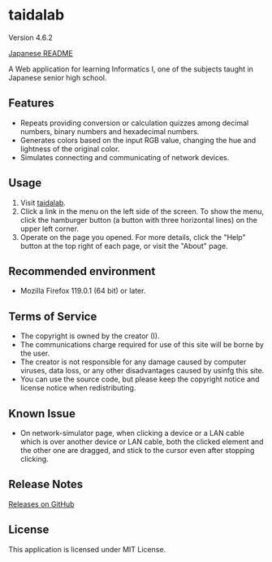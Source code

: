 # taidalab

Version 4.6.2

[Japanese README](README.ja.md)

A Web application for learning Informatics &#8544;, one of the subjects taught in Japanese senior high school.


## Features

- Repeats providing conversion or calculation quizzes among decimal numbers, binary numbers and hexadecimal numbers.
- Generates colors based on the input RGB value, changing the hue and lightness of the original color.
- Simulates connecting and communicating of network devices.


## Usage

1. Visit [taidalab](http://taidalog.html.xdomain.jp/).
1. Click a link in the menu on the left side of the screen. To show the menu, click the hamburger button (a button with three horizontal lines) on the upper left corner.
1. Operate on the page you opened. For more details, click the "Help" button at the top right of each page, or visit the "About" page.


## Recommended environment

- Mozilla Firefox 119.0.1 (64 bit) or later.


## Terms of Service

- The copyright is owned by the creator (I).
- The communications charge required for use of this site will be borne by the user.
- The creator is not responsible for any damage caused by computer viruses, data loss, or any other disadvantages caused by usinfg this site.
- You can use the source code, but please keep the copyright notice and license notice when redistributing.


## Known Issue

- On network-simulator page, when clicking a device or a LAN cable which is over another device or LAN cable, both the clicked element and the other one are dragged, and stick to the cursor even after stopping clicking.


## Release Notes

[Releases on GitHub](https://github.com/taidalog/taidalab/releases)


## License

This application is licensed under MIT License.
